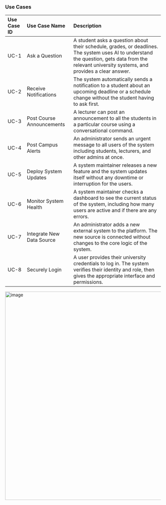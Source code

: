 ### Use Cases

| Use Case ID | Use Case Name | Description |
| :--- | :--- | :--- |
| UC-1 | Ask a Question | A student asks a question about their schedule, grades, or deadlines. The system uses AI to understand the question, gets data from the relevant university systems, and provides a clear answer. |
| UC-2 | Receive Notifications | The system automatically sends a notification to a student about an upcoming deadline or a schedule change without the student having to ask first. |
| UC-3 | Post Course Announcements | A lecturer can post an announcement to all the students in a particular course using a conversational command. |
| UC-4 | Post Campus Alerts | An administrator sends an urgent message to all users of the system including students, lecturers, and other admins at once. |
| UC-5 | Deploy System Updates | A system maintainer releases a new feature and the system updates itself without any downtime or interruption for the users. |
| UC-6 | Monitor System Health | A system maintainer checks a dashboard to see the current status of the system, including how many users are active and if there are any errors. |
| UC-7 | Integrate New Data Source | An administrator adds a new external system to the platform. The new source is connected without changes to the core logic of the system. |
| UC-8 | Securely Login | A user provides their university credentials to log in. The system verifies their identity and role, then gives the appropriate interface and permissions. |


<img width="596" height="674" alt="image" src="https://github.com/user-attachments/assets/87abcea3-9a7f-4018-baa7-84f951008529" />

